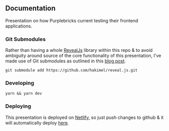 ## Documentation

Presentation on how Purplebricks current testing their frontend applications.

### Git Submodules

Rather than having a whole [RevealJs](https://github.com/hakimel/reveal.js/) library within this repo & to avoid ambiguity around source of the core functionality of this presentation, I've made use of Git submodules as outlined in this [blog post](https://medium.com/@martinomensio/how-to-host-reveal-js-slides-on-github-pages-and-have-a-tidy-repository-1a363944c38d).

```
git submodule add https://github.com/hakimel/reveal.js.git
```

### Developing

```
yarn && yarn dev
```

### Deploying

This presentation is deployed on [Netlify](https://www.netlify.com/), so just push changes to github & it will automatically deploy [here](https://happy-johnson-411f8c.netlify.app/#/).
